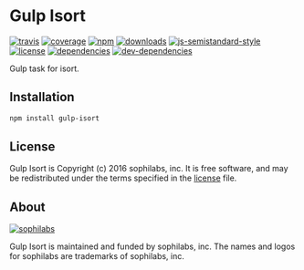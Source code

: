 # Gulp Isort

[![travis][travis-image]][travis-url]
[![coverage][coveralls-image]][coveralls-url]
[![npm][npm-image]][npm-url]
[![downloads][downloads-image]][downloads-url]
[![js-semistandard-style][semi-image]][semi-url]
[![license][license-image]][license-url]
[![dependencies][dependencies-image]][dependencies-url]
[![dev-dependencies][dev-dependencies-image]][dev-dependencies-url]

Gulp task for isort.

## Installation

```bash
npm install gulp-isort
```

## License

Gulp Isort is Copyright (c) 2016 sophilabs, inc. It is free software, and may be
redistributed under the terms specified in the [license] file.

## About

[![sophilabs][sophilabs-image]][sophilabs-url]

Gulp Isort is maintained and funded by sophilabs, inc. The names and logos for
sophilabs are trademarks of sophilabs, inc.

[license]: /LICENSE
[sophilabs-image]: https://res.cloudinary.com/jsconfuy/image/upload/c_pad,f_auto,h_200,w_200,e_trim/v1426608244/xuwbunompvfjaxuazlwo.png
[sophilabs-url]: https://sophilabs.co
[travis-image]: https://img.shields.io/travis/sophilabs/gulp-isort.svg?style=flat-square
[travis-url]: https://travis-ci.org/sophilabs/gulp-isort
[npm-image]: https://img.shields.io/npm/v/gulp-isort.svg?style=flat-square
[npm-url]: https://npmjs.org/packge/gulp-isort
[downloads-image]: https://img.shields.io/npm/dm/gulp-isort.svg?style=flat-square
[downloads-url]: https://npmjs.org/package/gulp-isort
[semi-image]: https://img.shields.io/badge/code%20style-semistandard-brightgreen.svg?style=flat-square
[semi-url]: https://github.com/Flet/semistandard
[coveralls-image]: https://img.shields.io/coveralls/sophilabs/gulp-isort.svg?style=flat-square
[coveralls-url]: https://coveralls.io/github/sophilabs/gulp-isort?branch=master
[license-image]: https://img.shields.io/github/license/sophilabs/gulp-isort.svg?style=flat-square
[license-url]: /LICENSE
[dependencies-image]: https://david-dm.org/sophilabs/gulp-isort.svg?style=flat-square
[dependencies-url]: https://david-dm.org/sophilabs/gulp-isort
[dev-dependencies-image]: https://david-dm.org/sophilabs/gulp-isort/dev-status.svg?style=flat-square
[dev-dependencies-url]: https://david-dm.org/sophilabs/gulp-isort#info=devDependencies
